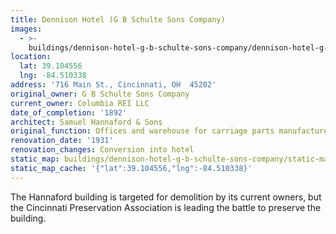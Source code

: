 ```yaml
---
title: Dennison Hotel (G B Schulte Sons Company)
images:
  - >-
    buildings/dennison-hotel-g-b-schulte-sons-company/dennison-hotel-g-b-schulte-sons-company-0_u96ikd
location:
  lat: 39.104556
  lng: -84.510338
address: '716 Main St., Cincinnati, OH  45202'
original_owner: G B Schulte Sons Company
current_owner: Columbia REI LLC
date_of_completion: '1892'
architect: Samuel Hannaford & Sons
original_function: Offices and warehouse for carriage parts manufacturer
renovation_date: '1931'
renovation_changes: Conversion into hotel
static_map: buildings/dennison-hotel-g-b-schulte-sons-company/static-map_fjnzp0
static_map_cache: '{"lat":39.104556,"lng":-84.510338}'
---
```


The Hannaford building is targeted for demolition by its current owners, but the Cincinnati Preservation Association is leading the battle to preserve the building.
